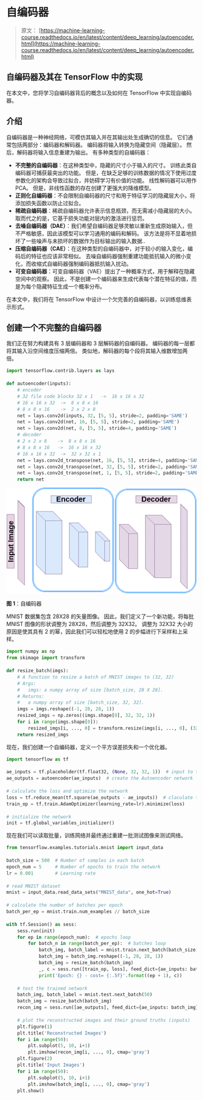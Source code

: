 # 自编码器

> 原文： [https://machine-learning-course.readthedocs.io/en/latest/content/deep_learning/autoencoder.html](https://machine-learning-course.readthedocs.io/en/latest/content/deep_learning/autoencoder.html)

## 自编码器及其在 TensorFlow 中的实现

在本文中，您将学习自编码器背后的概念以及如何在 TensorFlow 中实现自编码器。

## 介绍

自编码器是一种神经网络，可模仿其输入并在其输出处生成确切的信息。 它们通常包括两部分：编码器和解码器。 编码器将输入转换为隐藏空间（隐藏层）。 然后，解码器将输入信息重建为输出。 有多种类型的自编码器：

*   **不完整的自编码器**：在这种类型中，隐藏的尺寸小于输入的尺寸。 训练此类自编码器可捕获最突出的功能。 但是，在缺乏足够的训练数据的情况下使用过度参数化的架构会导致过拟合，并妨碍学习有价值的功能。 线性解码器可以用作 PCA。 但是，非线性函数的存在创建了更强大的降维模型。
*   **正则化自编码器**：不会限制自编码器的尺寸和用于特征学习的隐藏层大小，将添加损失函数以防止过拟合。
*   **稀疏自编码器**：稀疏自编码器允许表示信息瓶颈，而无需减小隐藏层的大小。 取而代之的是，它基于损失功能对层内的激活进行惩罚。
*   **去噪自编码器（DAE）**：我们希望自编码器足够灵敏以重新生成原始输入，但不严格敏感，因此该模型可以学习通用的编码和解码。 该方法是将不显着地损坏了一些噪声与未损坏的数据作为目标输出的输入数据..
*   **压缩自编码器（CAE）**：在这种类型的自编码器中，对于较小的输入变化，编码后的特征也应该非常相似。 去噪自编码器强制重建功能抵抗输入的微小变化，而收缩式自编码器强制编码器抵抗输入扰动。
*   **可变自编码器**：可变自编码器（VAE）提出了一种概率方式，用于解释在隐藏空间中的观察。 因此，不是创建一个编码器来生成代表每个潜在特征的值，而是为每个隐藏特征生成一个概率分布。

在本文中，我们将在 TensorFlow 中设计一个欠完善的自编码器，以训练低维表示形式。

## 创建一个不完整的自编码器

我们正在努力构建具有 3 层编码器和 3 层解码器的自编码器。 编码器的每一层都将其输入沿空间维度压缩两倍。 类似地，解码器的每个段将其输入维数增加两倍。

```py
import tensorflow.contrib.layers as lays

def autoencoder(inputs):
    # encoder
    # 32 file code blockx 32 x 1   ->  16 x 16 x 32
    # 16 x 16 x 32  ->  8 x 8 x 16
    # 8 x 8 x 16    ->  2 x 2 x 8
    net = lays.conv2d(inputs, 32, [5, 5], stride=2, padding='SAME')
    net = lays.conv2d(net, 16, [5, 5], stride=2, padding='SAME')
    net = lays.conv2d(net, 8, [5, 5], stride=4, padding='SAME')
    # decoder
    # 2 x 2 x 8    ->  8 x 8 x 16
    # 8 x 8 x 16   ->  16 x 16 x 32
    # 16 x 16 x 32  ->  32 x 32 x 1
    net = lays.conv2d_transpose(net, 16, [5, 5], stride=4, padding='SAME')
    net = lays.conv2d_transpose(net, 32, [5, 5], stride=2, padding='SAME')
    net = lays.conv2d_transpose(net, 1, [5, 5], stride=2, padding='SAME', activation_fn=tf.nn.tanh)
    return net

```

![../../_images/ae.png](img/56a6de2c59a331bbba1999d81ea38c2d.jpg)

**图 1**：自编码器

MNIST 数据集包含 28X28 的矢量图像。 因此，我们定义了一个新功能，将每批 MNIST 图像的形状调整为 28X28，然后调整为 32X32。 调整为 32X32 大小的原因是使其具有 2 的幂，因此我们可以轻松地使用 2 的步幅进行下采样和上采样。

```py
import numpy as np
from skimage import transform

def resize_batch(imgs):
    # A function to resize a batch of MNIST images to (32, 32)
    # Args:
    #   imgs: a numpy array of size [batch_size, 28 X 28].
    # Returns:
    #   a numpy array of size [batch_size, 32, 32].
    imgs = imgs.reshape((-1, 28, 28, 1))
    resized_imgs = np.zeros((imgs.shape[0], 32, 32, 1))
    for i in range(imgs.shape[0]):
        resized_imgs[i, ..., 0] = transform.resize(imgs[i, ..., 0], (32, 32))
    return resized_imgs

```

现在，我们创建一个自编码器，定义一个平方误差损失和一个优化器。

```py
import tensorflow as tf

ae_inputs = tf.placeholder(tf.float32, (None, 32, 32, 1))  # input to the network (MNIST images)
ae_outputs = autoencoder(ae_inputs)  # create the Autoencoder network

# calculate the loss and optimize the network
loss = tf.reduce_mean(tf.square(ae_outputs - ae_inputs))  # claculate the mean square error loss
train_op = tf.train.AdamOptimizer(learning_rate=lr).minimize(loss)

# initialize the network
init = tf.global_variables_initializer()

```

现在我们可以读取批量，训练网络并最终通过重建一批测试图像来测试网络。

```py
from tensorflow.examples.tutorials.mnist import input_data

batch_size = 500  # Number of samples in each batch
epoch_num = 5     # Number of epochs to train the network
lr = 0.001        # Learning rate

# read MNIST dataset
mnist = input_data.read_data_sets("MNIST_data", one_hot=True)

# calculate the number of batches per epoch
batch_per_ep = mnist.train.num_examples // batch_size

with tf.Session() as sess:
    sess.run(init)
    for ep in range(epoch_num):  # epochs loop
        for batch_n in range(batch_per_ep):  # batches loop
            batch_img, batch_label = mnist.train.next_batch(batch_size)  # read a batch
            batch_img = batch_img.reshape((-1, 28, 28, 1))               # reshape each sample to an (28, 28) image
            batch_img = resize_batch(batch_img)                          # reshape the images to (32, 32)
            _, c = sess.run([train_op, loss], feed_dict={ae_inputs: batch_img})
            print('Epoch: {} - cost= {:.5f}'.format((ep + 1), c))

    # test the trained network
    batch_img, batch_label = mnist.test.next_batch(50)
    batch_img = resize_batch(batch_img)
    recon_img = sess.run([ae_outputs], feed_dict={ae_inputs: batch_img})[0]

    # plot the reconstructed images and their ground truths (inputs)
    plt.figure(1)
    plt.title('Reconstructed Images')
    for i in range(50):
        plt.subplot(5, 10, i+1)
        plt.imshow(recon_img[i, ..., 0], cmap='gray')
    plt.figure(2)
    plt.title('Input Images')
    for i in range(50):
        plt.subplot(5, 10, i+1)
        plt.imshow(batch_img[i, ..., 0], cmap='gray')
    plt.show()

```